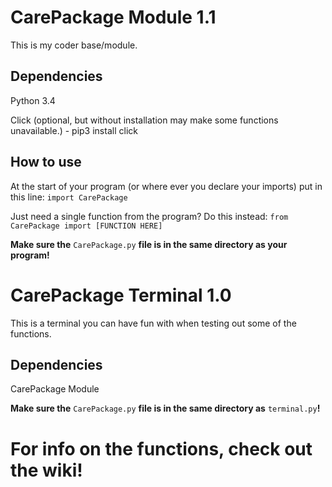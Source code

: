# CarePackage Module 1.1
This is my coder base/module.
## Dependencies
Python 3.4

Click (optional, but without installation may make some functions unavailable.) - pip3 install click
## How to use
At the start of your program (or where ever you declare your imports) put in this line: `import CarePackage`

Just need a single function from the program? Do this instead: `from CarePackage import [FUNCTION HERE]`

**Make sure the** `CarePackage.py` **file is in the same directory as your program!**

# CarePackage Terminal 1.0
This is a terminal you can have fun with when testing out some of the functions.

## Dependencies
CarePackage Module

**Make sure the** `CarePackage.py` **file is in the same directory as** `terminal.py`**!**

# For info on the functions, check out the wiki!
